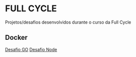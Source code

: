 # FULL CYCLE

Projetos/desafios desenvolvidos durante o curso da Full Cycle

## Docker
[Desafio GO](./docker/desafio-go/)
[Desafio Node](./docker/desafio-node/)